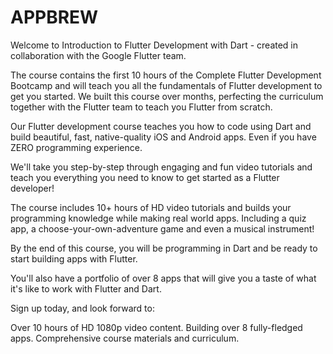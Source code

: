 # APPBREW 


Welcome to Introduction to Flutter Development with Dart - created in collaboration with the Google Flutter team.


<!-- done -->
The course contains the first 10 hours of the Complete Flutter Development Bootcamp and will teach you all the fundamentals of Flutter development to get you started. We built this course over months, perfecting the curriculum together with the Flutter team to teach you Flutter from scratch.



Our Flutter development course teaches you how to code using Dart and build beautiful, fast, native-quality iOS and Android apps. Even if you have ZERO programming experience.




We'll take you step-by-step through engaging and fun video tutorials and teach you everything you need to know to get started as a Flutter developer!



The course includes 10+ hours of HD video tutorials and builds your programming knowledge while making real world apps. Including a quiz app, a choose-your-own-adventure game and even a musical instrument!



By the end of this course, you will be programming in Dart and be ready to start building apps with Flutter.



You'll also have a portfolio of over 8 apps that will give you a taste of what it's like to work with Flutter and Dart.



Sign up today, and look forward to:


<!--raizen-->
Over 10 hours of HD 1080p video content.
Building over 8 fully-fledged apps.
Comprehensive course materials and curriculum.
